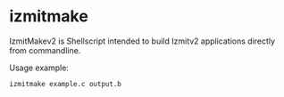 # izmitmake
IzmitMakev2 is Shellscript intended to build Izmitv2 applications directly from commandline.

Usage example:

```
izmitmake example.c output.b
```
